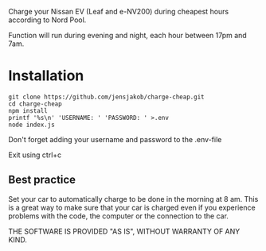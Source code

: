 Charge your Nissan EV (Leaf and e-NV200) during cheapest hours according to Nord Pool.

Function will run during evening and night, each hour between 17pm and 7am.

# Installation
```
git clone https://github.com/jensjakob/charge-cheap.git
cd charge-cheap
npm install
printf '%s\n' 'USERNAME: ' 'PASSWORD: ' >.env
node index.js
```
Don't forget adding your username and password to the .env-file

Exit using ctrl+c

## Best practice
Set your car to automatically charge to be done in the morning at 8 am. This is a great way to make sure that your car is charged even if you experience problems with the code, the computer or the connection to the car.

THE SOFTWARE IS PROVIDED "AS IS", WITHOUT WARRANTY OF ANY KIND.
